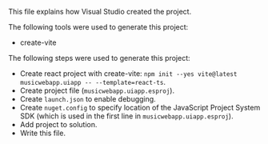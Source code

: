 This file explains how Visual Studio created the project.

The following tools were used to generate this project:
- create-vite

The following steps were used to generate this project:
- Create react project with create-vite: `npm init --yes vite@latest musicwebapp.uiapp -- --template=react-ts`.
- Create project file (`musicwebapp.uiapp.esproj`).
- Create `launch.json` to enable debugging.
- Create `nuget.config` to specify location of the JavaScript Project System SDK (which is used in the first line in `musicwebapp.uiapp.esproj`).
- Add project to solution.
- Write this file.
